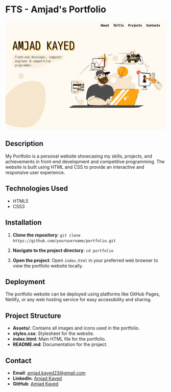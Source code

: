 # FTS - Amjad's Portfolio

![Portfolio Screenshot](/Assets//readme/portfolio-screenshot.png)

## Description

My Portfolio is a personal website showcasing my skills, projects, and achievements in front-end development and competitive programming. The website is built using HTML and CSS to provide an interactive and responsive user experience.

## Technologies Used

- HTML5
- CSS3

## Installation

1. **Clone the repository**:
   `git clone https://github.com/yourusername/portfolio.git`

2. **Navigate to the project directory**:
   `cd portfolio`

3. **Open the project**:
   Open `index.html` in your preferred web browser to view the portfolio website locally.

## Deployment

The portfolio website can be deployed using platforms like GitHub Pages, Netlify, or any web hosting service for easy accessibility and sharing.

## Project Structure

- **Assets/**: Contains all images and icons used in the portfolio.
- **styles.css**: Stylesheet for the website.
- **index.html**: Main HTML file for the portfolio.
- **README.md**: Documentation for the project.

## Contact

- **Email**: amjad.kayed23@gmail.com
- **LinkedIn**: [Amjad Kayed](https://www.linkedin.com/in/amjad-kayed-3109b5248/)
- **GitHub**: [Amjad Kayed](https://github.com/amjadkayed)
